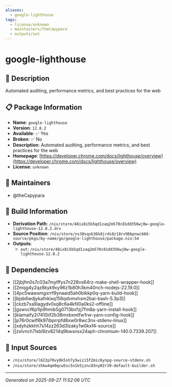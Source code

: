 ```yaml
---
aliases:
  - google-lighthouse
tags:
  - license/unknown
  - maintainers/theCapypara
  - outputs/out
---
```


# google-lighthouse

## 📝 Description

Automated auditing, performance metrics, and best practices for the web

## 📋 Package Information

- **Name**: `google-lighthouse`
- **Version**: `12.8.2`
- **Available**: ✅ Yes
- **Broken**: ✅ No
- **Description**: Automated auditing, performance metrics, and best practices for the web
- **Homepage**: [https://developer.chrome.com/docs/lighthouse/overview](https://developer.chrome.com/docs/lighthouse/overview)
- **License**: `unknown`
## 👥 Maintainers

- @theCapypara


## 🔧 Build Information

- **Derivation Path**: `/nix/store/48ix8i5b5qd1zaq2m570c81dd356wj0w-google-lighthouse-12.8.2.drv`
- **Source Position**: `/nix/store/ns30sqxb36k8jrds8z18rv96bpnwc60d-source/pkgs/by-name/go/google-lighthouse/package.nix:54`
- **Outputs**:
  - `out`:  `/nix/store/48ix8i5b5qd1zaq2m570c81dd356wj0w-google-lighthouse-12.8.2`

## 🔗 Dependencies

- [[2jbjfm0s7c03a7mylffys7n228vs64rz-make-shell-wrapper-hook]]
- [[2mqg4y2qz8kyk9xy96z1b80h3km40nch-nodejs-22.19.0]]
- [[4pc5wawsmgxrrf9ynaaid5ah0bikkp0q-yarn-build-hook]]
- [[bjsb6wdjykafnkixq156qdvmxhsm2bai-bash-5.3p3]]
- [[ckzb7xa9iagydv0xq8c6a4kfil0a0ks2-offline]]
- [[gswvcf6p1lp9hmib5g0713bvfzj7fm8a-yarn-install-hook]]
- [[klamaify2i7410iif2b38mxbxmlfw1rw-yarn-config-hook]]
- [[p76r0cwlf6k97ibprrpfd8xw0r8wc3nx-stdenv-linux]]
- [[xdyhzkkhh7s14zz263d3lzaky1w0kxf4-source]]
- [[zslvnch7lsbl9zv8214q9bwsnsx24aph-chromium-140.0.7339.207]]

## 📁 Input Sources

- `/nix/store/l622p70vy8k5sh7y5wizi5f2mic6ynpg-source-stdenv.sh`
- `/nix/store/shkw4qm9qcw5sc5n1k5jznc83ny02r39-default-builder.sh`

---
*Generated on 2025-09-27 11:52:06 UTC*
